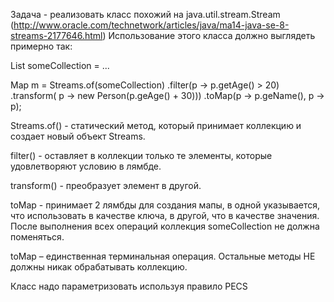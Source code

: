 Задача - реализовать класс похожий на java.util.stream.Stream 
(http://www.oracle.com/technetwork/articles/java/ma14-java-se-8-streams-2177646.html)
Использование этого класса должно выглядеть примерно так:

List<Person> someCollection = ...

Map m = Streams.of(someCollection)
                                      .filter(p -> p.getAge() > 20)
                                      .transform( p -> new Person(p.geAge() + 30)))
                                      .toMap(p -> p.geName(), p -> p);

Streams.of() - статический метод, который принимает коллекцию и создает новый объект Streams.

filter() - оставляет в коллекции только те элементы, которые удовлетворяют условию в лямбде.

transform() - преобразует элемент в другой.

toMap - принимает 2 лямбды для создания мапы, в одной указывается, что использовать в качестве ключа, в другой, что в качестве значения.
После выполнения всех операций коллекция someCollection не должна поменяться.

toMap – единственная терминальная операция. Остальные методы НЕ должны никак обрабатывать коллекцию.

Класс надо параметризовать используя правило PECS
